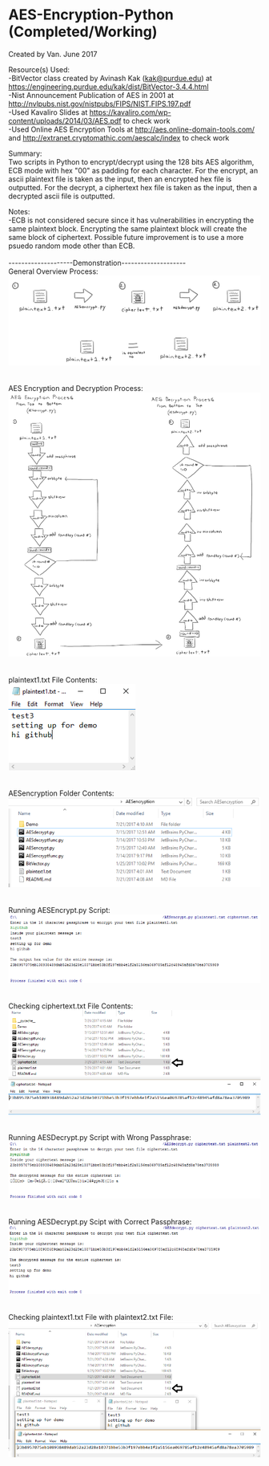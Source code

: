 # AES-Encryption-Python (Completed/Working)

Created by Van. June 2017 </br>

Resource(s) Used: </br>
-BitVector class created by Avinash Kak (kak@purdue.edu) at https://engineering.purdue.edu/kak/dist/BitVector-3.4.4.html </br>
-Nist Announcement Publication of AES in 2001 at http://nvlpubs.nist.gov/nistpubs/FIPS/NIST.FIPS.197.pdf </br>
-Used Kavaliro Slides at https://kavaliro.com/wp-content/uploads/2014/03/AES.pdf to check work </br>
-Used Online AES Encryption Tools at http://aes.online-domain-tools.com/ and http://extranet.cryptomathic.com/aescalc/index to check work</br>

Summary:</br>
Two scripts in Python to encrypt/decrypt using the 128 bits AES algorithm, ECB mode with hex "00" as padding for each character. For the encrypt, an ascii plaintext file is taken as the input, then an encrypted hex file is outputted. For the decrypt, a ciphertext hex file is taken as the input, then a decrypted ascii file is outputted.</br>

Notes: </br> 
-ECB is not considered secure since it has vulnerabilities in encrypting the same plaintext block. Encrypting the same plaintext block will create the same block of ciphertext. Possible future improvement is to use a more psuedo random mode other than ECB.</br>
<br />
--------------------Demonstration--------------------<br />
General Overview Process: <br />
![general](/Demo/1.png)
<br /><br /><br />
AES Encryption and Decryption Process: <br />
![aesprocess](/Demo/2.png)
<br /><br /><br />
plaintext1.txt File Contents: <br />
![plaintext1](/Demo/3.png)
<br /><br /><br />
AESencryption Folder Contents: <br />
![aesfolder](/Demo/4.png)
<br /><br /><br />
Running AESEncrypt.py Script: <br />
![encrypt.py](/Demo/5.png)
<br /><br /><br />
Checking ciphertext.txt File Contents: <br />
![ciphertext](/Demo/6.png)
<br /><br /><br />
Running AESDecrypt.py Script with Wrong Passphrase: <br />
![wrong](/Demo/7.png)
<br /><br /><br />
Running AESDecrypt.py Scipt with Correct Passphrase: <br />
![right](/Demo/8.png)
<br /><br /><br />
Checking plaintext1.txt File with plaintext2.txt File: <br />
![lastcheck](/Demo/9.png)
<br /><br /><br />
